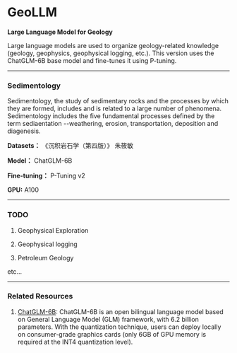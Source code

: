 # GeoLLM
**Large Language Model for Geology**

Large language models are used to organize geology-related knowledge (geology, geophysics, geophysical logging, etc.). This version uses the ChatGLM-6B base model and fine-tunes it using P-tuning.

---

### Sedimentology

Sedimentology, the study of sedimentary rocks and the processes by which they are formed, includes and is related to a large number of phenomena. Sedimentology includes the five fundamental processes defined by the term sediaentation --weathering, erosion, transportation, deposition and diagenesis.

**Datasets：** 《沉积岩石学（第四版）》 朱筱敏

**Model：** ChatGLM-6B

**Fine-tuning：** P-Tuning v2

**GPU:** A100

---

### TODO

1. Geophysical Exploration

2. Geophysical logging

3. Petroleum Geology

etc...

---

### Related Resources
1. [ChatGLM-6B](https://github.com/THUDM/ChatGLM-6B/tree/main): ChatGLM-6B is an open bilingual language model based on General Language Model (GLM) framework, with 6.2 billion parameters. With the quantization technique, users can deploy locally on consumer-grade graphics cards (only 6GB of GPU memory is required at the INT4 quantization level).
